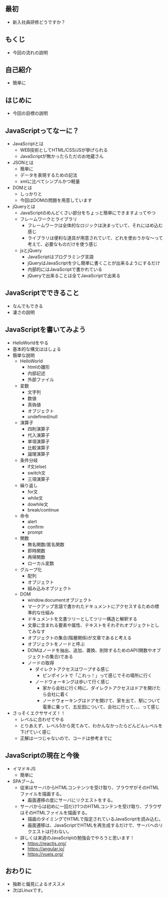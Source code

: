 ## 最初
- 新入社員研修どうですか？

## もくじ
- 今回の流れの説明

## 自己紹介
- 簡単に

## はじめに
- 今回の目標の説明

## JavaScriptってなーに？
- JavaScriptとは
    - WEB技術としてHTML/CSS/JSが挙げられる
    - JavaScriptが無かったらただのお地蔵さん
- JSONとは
    - 簡単に
    - データを表現するための記法
    - xmlに比べてシンプルかつ軽量
- DOMとは
    - しっかりと
    - 今回はDOMの問題を用意しています
- jQueryとは
    - JavaScriptのめんどくさい部分をちょっと簡単にできますよってやつ
    - フレームワークとライブラリ
        - フレームワークは全体的なロジックは決まっていて、それにはめ込む感じ
        - ライブラリは便利な道具が用意されていて、どれを使おうかな〜って考えて、必要なものだけを使う感じ
    - jsとjQuery
        - JavaScriptはプログラミング言語
        - jQueryはJavaScriptを少し簡単に書くことが出来るようにするだけ
        - 内部的にはJavaScriptで書かれている
        - jQueryで出来ることは全てJavaScriptで出来る

##  JavaScriptでできること
- なんでもできる
- 凄さの説明

## JavaScriptを書いてみよう
- HelloWorldをやる
- 基本的な構文ははしょる
- 簡単な説明
    - HelloWorld
        - htmlの雛形
        - 内部記述
        - 外部ファイル
    - 変数
        - 文字列
        - 数値
        - 真偽値
        - オブジェクト
        - undefined/null
    - 演算子
        - 四則演算子
        - 代入演算子
        - 単項演算子
        - 比較演算子
        - 論理演算子
    - 条件分岐
        - if文(else)
        - switch文
        - 三項演算子
    - 繰り返し
        - for文
        - while文
        - dowhile文
        - break/continue
    - 命令
        - alert
        - confirm
        - prompt
    - 関数
        - 無名関数/匿名関数
        - 即時関数
        - 再帰関数
        - ローカル変数
    - グループ化
        - 配列
        - オブジェクト
        - 組み込みオブジェクト
    - DOM
        - window.documentオブジェクト
        - マークアップ言語で書かれたドキュメントにアクセスするための標準的な仕組み
        - ドキュメントを文書ツリーとしてツリー構造と解釈する
        - 文章に含まれる要素や属性、テキストをそれぞれオブジェクトとしてみなす
        - オブジェクトの集合(階層関係)が文章であると考える
        - オブジェクトをノードと呼ぶ
        - DOMはノードを抽出、追加、置換、削除するためのAPI(関数やオブジェクトの集合)である
        - ノードの取得
            - ダイレクトアクセスはワープする感じ
                - ピンポイントで「これっ！」って感じでその場所に行く
            - ノードウォーキングは歩いて行く感じ
                - 家から会社に行く時に、ダイレクトアクセスはドアを開けたら会社に着く
                - ノードウォーキングはドアを開けて、家を出て、駅について電車に乗って、五反田について、会社に行って、、、って感じ
- さっそくエクササイズ！！
    - レベルに合わせてやる
    - とりあえず、レベル5から見てみて、わかんなかったらどんどんレベルを下げていく感じ
    - 正解は一つじゃないので、コードは参考までに

## JavaScriptの現在と今後
- イマドキJS
    - 簡単に
- SPAブーム
    -  従来はサーバからHTMLコンテンツを受け取り、ブラウザがそのHTMLファイルを描画する。
        - 画面遷移の度にサーバにリクエストをする。
    - サーバからは初めに一回だけ1つのHTMLコンテンを受け取り、ブラウザはそのHTMLファイルを描画する。
        - 描画のタイミングでHTMLで指定されているJavaScriptを読み込む。
        - 画面遷移は、JavaScriptでHTMLを再生成するだけで、サーバへのリクエストは行わない。
    - 詳しくは来週のJavaScriptの勉強会でやろうと思います！
        - https://reactjs.org/
        - https://angular.io/
        - https://vuejs.org/

## おわりに
- 独断と偏見によるオススメ
- 次はLinuxです。
